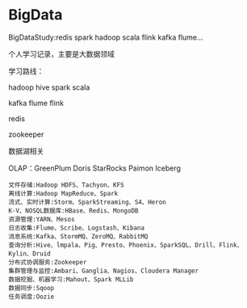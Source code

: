 # BigData
BigDataStudy:redis spark hadoop scala flink kafka flume...



个人学习记录，主要是大数据领域

学习路线：

hadoop hive spark scala 

kafka flume flink

redis

zookeeper

数据湖相关

OLAP：GreenPlum Doris StarRocks Paimon Iceberg





```
文件存储:Hadoop HDFS、Tachyon、KFS
离线计算:Hadoop MapReduce、Spark
流式、实时计算:Storm、SparkStreaming、S4、Heron
K-V、NOSQL数据库:HBase、Redis、MongoDB
资源管理:YARN、Mesos
日志收集:Flume、Scribe、Logstash、Kibana
消息系统:Kafka、StormMQ、ZeroMQ、RabbitMQ
查询分析:Hive、lmpala、Pig、Presto、Phoenix、SparkSQL、Drill、Flink、Kylin、Druid
分布式协调服务:Zookeeper
集群管理与监控:Ambari、Ganglia、Nagios、Cloudera Manager
数据挖掘、机器学习:Mahout、Spark MLLib
数据同步:Sqoop
任务调度:Oozie
```





